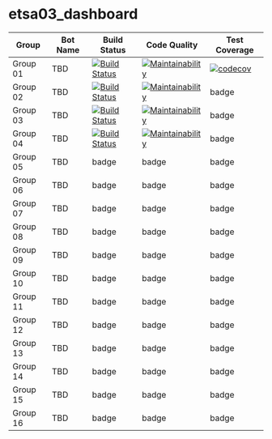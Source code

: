 # etsa03_dashboard


| Group | Bot Name | Build Status  | Code Quality | Test Coverage |
| ------------- | ------------- | ------------- | ------------ | -------------------- |
| Group 01 | TBD | [![Build Status](https://travis-ci.com/lunduniversity-etsa03-2020/group01.svg?token=5APFjNjjtcXBExwy1SfH&branch=master)](https://travis-ci.com/lunduniversity-etsa03-2020/group01) | [![Maintainability](https://api.codeclimate.com/v1/badges/f8d1ac337bd813db9de4/maintainability)](https://codeclimate.com/repos/5e4eeae87da14c5f6c0114fe/maintainability) | [![codecov](https://codecov.io/gh/lunduniversity-etsa03-2020/group01/branch/master/graph/badge.svg?token=EDb7c1hZTb)](https://codecov.io/gh/lunduniversity-etsa03-2020/group01) |
| Group 02 | TBD | [![Build Status](https://travis-ci.com/lunduniversity-etsa03-2020/group02.svg?token=5APFjNjjtcXBExwy1SfH&branch=master)](https://travis-ci.com/lunduniversity-etsa03-2020/group02) | [![Maintainability](https://api.codeclimate.com/v1/badges/fe74882b6904fc840df6/maintainability)](https://codeclimate.com/repos/5e4ef8c17da14c5ebd015095/maintainability) | badge |
| Group 03 | TBD | [![Build Status](https://travis-ci.com/lunduniversity-etsa03-2020/group03.svg?token=5APFjNjjtcXBExwy1SfH&branch=master)](https://travis-ci.com/lunduniversity-etsa03-2020/group03) | [![Maintainability](https://api.codeclimate.com/v1/badges/4e49d98efb1207cda67b/maintainability)](https://codeclimate.com/repos/5e4ef965d59cd55fc1016ae5/maintainability) | badge |
| Group 04 | TBD | [![Build Status](https://travis-ci.com/lunduniversity-etsa03-2020/group04.svg?token=5APFjNjjtcXBExwy1SfH&branch=master)](https://travis-ci.com/lunduniversity-etsa03-2020/group04) | [![Maintainability](https://api.codeclimate.com/v1/badges/1868d54168fa1ea4887b/maintainability)](https://codeclimate.com/repos/5e4ef9b5ad5d2d01a000dccf/maintainability) | badge |
| Group 05 | TBD | badge | badge | badge |
| Group 06 | TBD | badge | badge | badge |
| Group 07 | TBD | badge | badge | badge |
| Group 08 | TBD | badge | badge | badge |
| Group 09 | TBD | badge | badge | badge |
| Group 10 | TBD | badge | badge | badge |
| Group 11 | TBD | badge | badge | badge |
| Group 12 | TBD | badge | badge | badge |
| Group 13 | TBD | badge | badge | badge |
| Group 14 | TBD | badge | badge | badge |
| Group 15 | TBD | badge | badge | badge |
| Group 16 | TBD | badge | badge | badge |
